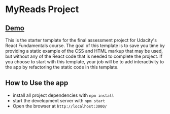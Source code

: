 # MyReads Project

## [Demo](https://mohamed159716.github.io/My-Reads-APP/)

This is the starter template for the final assessment project for Udacity's React Fundamentals course. The goal of this template is to save you time by providing a static example of the CSS and HTML markup that may be used, but without any of the React code that is needed to complete the project. If you choose to start with this template, your job will be to add interactivity to the app by refactoring the static code in this template.

## How to Use the app

-   install all project dependencies with `npm install`
-   start the development server with `npm start`
-   Open the browser at `http://localhost:3000/`

